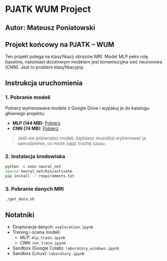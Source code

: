 # PJATK WUM Project

## Autor: Mateusz Poniatowski

## Projekt końcowy na PJATK – WUM

Ten projekt polega na klasyfikacji obrazów MRI. Model MLP pełni rolę baseline, natomiast docelowym modelem jest konwolucyjna sieć neuronowa (CNN). Jest to problem klasyfikacyjny.

## Instrukcja uruchomienia

### 1. Pobranie modeli

Pobierz wytrenowane modele z Google Drive i wypakuj je do katalogu głównego projektu:

- **MLP (144 MB):** [Pobierz](https://drive.google.com/file/d/1h9s81b50dcruN5cyfPIBIbuo15Ibdw-n/view?usp=sharing)
- **CNN (74 MB):** [Pobierz](https://drive.google.com/file/d/13Uqtms0g2PqvIOZb1gx0rALKnuVcDmgW/view?usp=sharing)

> Jeśli nie pobierzesz modeli, będziesz musiał(a) wytrenować je samodzielnie, co może zająć trochę czasu.

### 2. Instalacja środowiska

```bash
python -m venv neural_net
source neural_net/bin/activate
pip install -r requirements.txt
```

### 3. Pobranie danych MRI

```bash
./get_data.sh
```

## Notatniki

- Eksploracja danych: `exploration.ipynb`
- Trening i ocena modeli:
  - MLP: `mlp_train.ipynb`
  - CNN: `cnn_train.ipynb`
- Sandbox (Google Colab): `laboratory_windows.ipynb`
- Sandbox (Linux): `laboratory.ipynb`